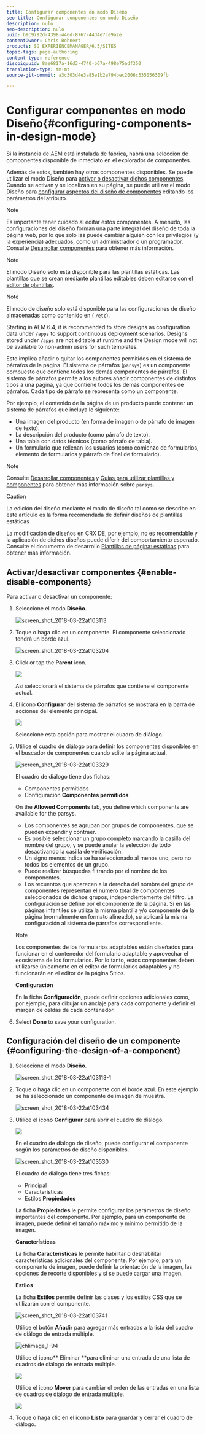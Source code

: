 ```yaml
---
title: Configurar componentes en modo Diseño
seo-title: Configurar componentes en modo Diseño
description: nulo
seo-description: nulo
uuid: b9c9792d-4398-446d-8767-44d4e7ce9a2e
contentOwner: Chris Bohnert
products: SG_EXPERIENCEMANAGER/6.5/SITES
topic-tags: page-authoring
content-type: reference
discoiquuid: 8ae6817a-16d3-4740-b67a-498e75adf350
translation-type: tm+mt
source-git-commit: a3c303d4e3a85e1b2e794bec2006c335056309fb

---
```



# Configurar componentes en modo Diseño{#configuring-components-in-design-mode}

Si la instancia de AEM está instalada de fábrica, habrá una selección de componentes disponible de inmediato en el explorador de componentes.

Además de estos, también hay otros componentes disponibles. Se puede utilizar el modo Diseño para [activar o desactivar dichos componentes](#enable-disable-components). Cuando se activan y se localizan en su página, se puede utilizar el modo Diseño para [configurar aspectos del diseño de componentes](#configuring-the-design-of-a-component) editando los parámetros del atributo.

>[!NOTE]
>
>Es importante tener cuidado al editar estos componentes. A menudo, las configuraciones del diseño forman una parte integral del diseño de toda la página web, por lo que solo las puede cambiar alguien con los privilegios (y la experiencia) adecuados, como un administrador o un programador. Consulte [Desarrollar componentes](/help/sites-developing/components.md) para obtener más información.

>[!NOTE]
>
>El modo Diseño solo está disponible para las plantillas estáticas. Las plantillas que se crean mediante plantillas editables deben editarse con el [editor de plantillas](/help/sites-authoring/templates.md).

>[!NOTE]
>
>El modo de diseño solo está disponible para las configuraciones de diseño almacenadas como contenido en ( `/etc`).
>
>Starting in AEM 6.4, it is recommended to store designs as configuration data under `/apps` to support continuous deployment scenarios. Designs stored under `/apps` are not editable at runtime and the Design mode will not be available to non-admin users for such templates.

Esto implica añadir o quitar los componentes permitidos en el sistema de párrafos de la página. El sistema de párrafos (`parsys`) es un componente compuesto que contiene todos los demás componentes de párrafos. El sistema de párrafos permite a los autores añadir componentes de distintos tipos a una página, ya que contiene todos los demás componentes de párrafos. Cada tipo de párrafo se representa como un componente.

Por ejemplo, el contenido de la página de un producto puede contener un sistema de párrafos que incluya lo siguiente:

* Una imagen del producto (en forma de imagen o de párrafo de imagen de texto).
* La descripción del producto (como párrafo de texto).
* Una tabla con datos técnicos (como párrafo de tabla).
* Un formulario que rellenan los usuarios (como comienzo de formularios, elemento de formularios y párrafo de final de formulario).

>[!NOTE]
>
>Consulte [Desarrollar componentes](/help/sites-developing/components.md) y [Guías para utilizar plantillas y componentes](/help/sites-developing/dev-guidelines-bestpractices.md#guidelines-for-using-templates-and-components) para obtener más información sobre `parsys`.

>[!CAUTION]
>
>La edición del diseño mediante el modo de diseño tal como se describe en este artículo es la forma recomendada de definir diseños de plantillas estáticas
>
>La modificación de diseños en CRX DE, por ejemplo, no es recomendable y la aplicación de dichos diseños puede diferir del comportamiento esperado. Consulte el documento de desarrollo [Plantillas de página: estáticas](/help/sites-developing/page-templates-static.md#how-template-designs-are-applied) para obtener más información.

## Activar/desactivar componentes {#enable-disable-components}

Para activar o desactivar un componente:

1. Seleccione el modo **Diseño**.

   ![screen_shot_2018-03-22at103113](assets/screen_shot_2018-03-22at103113.png)

1. Toque o haga clic en un componente. El componente seleccionado tendrá un borde azul.

   ![screen_shot_2018-03-22at103204](assets/screen_shot_2018-03-22at103204.png)

1. Click or tap the **Parent** icon.

   ![](do-not-localize/screen_shot_2018-03-22at103204.png)

   Así seleccionará el sistema de párrafos que contiene el componente actual.

1. El icono **Configurar** del sistema de párrafos se mostrará en la barra de acciones del elemento principal.

   ![](do-not-localize/screen_shot_2018-03-22at103256.png)

   Seleccione esta opción para mostrar el cuadro de diálogo.

1. Utilice el cuadro de diálogo para definir los componentes disponibles en el buscador de componentes cuando edite la página actual.

   ![screen_shot_2018-03-22at103329](assets/screen_shot_2018-03-22at103329.png)

   El cuadro de diálogo tiene dos fichas:

   * Componentes permitidos
   * Configuración
   **Componentes permitidos**

   On the **Allowed Components** tab, you define which components are available for the parsys.

   * Los componentes se agrupan por grupos de componentes, que se pueden expandir y contraer.
   * Es posible seleccionar un grupo completo marcando la casilla del nombre del grupo, y se puede anular la selección de todo desactivando la casilla de verificación.
   * Un signo menos indica se ha seleccionado al menos uno, pero no todos los elementos de un grupo.
   * Puede realizar búsquedas filtrando por el nombre de los componentes.
   * Los recuentos que aparecen a la derecha del nombre del grupo de componentes representan el número total de componentes seleccionados de dichos grupos, independientemente del filtro.
   La configuración se define por el componente de la página. Si en las páginas infantiles se utiliza la misma plantilla y/o componente de la página (normalmente en formato alineado), se aplicará la misma configuración al sistema de párrafos correspondiente.

   >[!NOTE]
   >
   >Los componentes de los formularios adaptables están diseñados para funcionar en el contenedor del formulario adaptable y aprovechar el ecosistema de los formularios. Por lo tanto, estos componentes deben utilizarse únicamente en el editor de formularios adaptables y no funcionarán en el editor de la página Sitios.

   **Configuración**

   En la ficha **Configuración**, puede definir opciones adicionales como, por ejemplo, para dibujar un anclaje para cada componente y definir el margen de celdas de cada contenedor.

1. Select **Done** to save your configuration.

## Configuración del diseño de un componente {#configuring-the-design-of-a-component}

1. Seleccione el modo **Diseño**.

   ![screen_shot_2018-03-22at103113-1](assets/screen_shot_2018-03-22at103113-1.png)

1. Toque o haga clic en un componente con el borde azul. En este ejemplo se ha seleccionado un componente de imagen de muestra.

   ![screen_shot_2018-03-22at103434](assets/screen_shot_2018-03-22at103434.png)

1. Utilice el icono **Configurar** para abrir el cuadro de diálogo.

   ![](do-not-localize/screen_shot_2018-03-22at103256-1.png)

   En el cuadro de diálogo de diseño, puede configurar el componente según los parámetros de diseño disponibles.

   ![screen_shot_2018-03-22at103530](assets/screen_shot_2018-03-22at103530.png)

   El cuadro de diálogo tiene tres fichas:

   * Principal
   * Características
   * Estilos
   **Propiedades**

   La ficha **Propiedades** le permite configurar los parámetros de diseño importantes del componente. Por ejemplo, para un componente de imagen, puede definir el tamaño máximo y mínimo permitido de la imagen.

   **Características**

   La ficha **Características** le permite habilitar o deshabilitar características adicionales del componente. Por ejemplo, para un componente de imagen, puede definir la orientación de la imagen, las opciones de recorte disponibles y si se puede cargar una imagen.

   **Estilos**

   La ficha **Estilos** permite definir las clases y los estilos CSS que se utilizarán con el componente.

   ![screen_shot_2018-03-22at103741](assets/screen_shot_2018-03-22at103741.png)

   Utilice el botón **Añadir** para agregar más entradas a la lista del cuadro de diálogo de entrada múltiple.

   ![chlimage_1-94](assets/chlimage_1-94.png)

   Utilice el icono** Eliminar **para eliminar una entrada de una lista de cuadros de diálogo de entrada múltiple.

   ![](do-not-localize/screen_shot_2018-03-22at103809.png)

   Utilice el icono **Mover** para cambiar el orden de las entradas en una lista de cuadros de diálogo de entrada múltiple.

   ![](do-not-localize/screen_shot_2018-03-22at103816.png)

1. Toque o haga clic en el icono **Listo** para guardar y cerrar el cuadro de diálogo.

